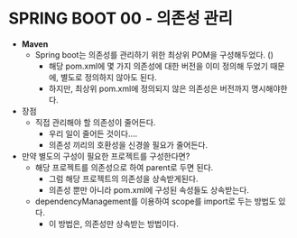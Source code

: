 # SPRING BOOT 00 - 의존성 관리

* **Maven**
  * Spring boot는 의존성를 관리하기 위한 최상위 POM을 구성해두었다. ()
    * 해당 pom.xml에 몇 가지 의존성에 대한 버전을 이미 정의해 두었기 때문에, 별도로 정의하지 않아도 된다.
    * 하지만, 최상위 pom.xml에 정의되지 않은 의존성은 버전까지 명시해야한다.
* 장점
  * 직접 관리해야 할 의존성이 줄어든다.
    * 우리 일이 줄어든 것이다....
    * 의존성 끼리의 호환성을 신경쓸 필요가 줄어든다.
* 만약 별도의 구성이 필요한 프로젝트를 구성한다면?
  * 해당 프로젝트를 의존성으로 하여 parent로 두면 된다.
    * 그럼 해당 프로젝트의 의존성을 상속받게된다.
    * 의존성 뿐만 아니라 pom.xml에 구성된 속성들도 상속받는다.
  * dependencyManagement를 이용하여 scope를 import로 두는 방법도 있다.
    * 이 방법은, 의존성만 상속받는 방법이다.

